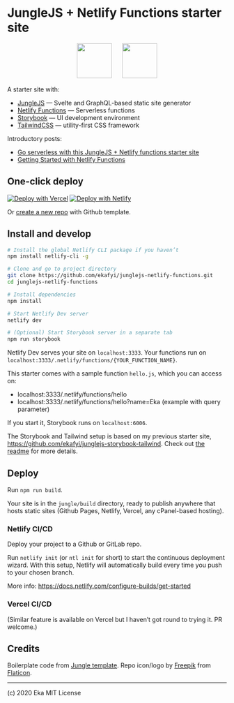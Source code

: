 # JungleJS + Netlify Functions starter site

<p align="center"><img src="https://image.flaticon.com/icons/svg/2950/2950532.svg" width="80" height="80" alt="" />&nbsp;&nbsp;<img src="https://seeklogo.com/images/N/netlify-logo-758722CDF4-seeklogo.com.png" width="80" height="80" alt="" style="margin-left:1rem"/></p>

A starter site with:

- [JungleJS](https://www.junglejs.org) — Svelte and GraphQL-based static site generator
- [Netlify Functions](https://www.netlify.com/products/functions/) — Serverless functions
- [Storybook](https://storybook.js.org) — UI development environment
- [TailwindCSS](https://tailwindcss.com) — utility-first CSS framework

Introductory posts:

- [Go serverless with this JungleJS + Netlify functions starter site](https://dev.to/ekafyi/go-serverless-with-this-junglejs-netlify-functions-starter-site-3bg0)
- [Getting Started with Netlify Functions](https://dev.to/ekafyi/getting-started-with-netlify-functions-part-1-zero-config-setup-and-writing-our-first-functions-1i5b)

## One-click deploy

[![Deploy with Vercel](https://vercel.com/button)](https://vercel.com/import/git?s=https%3A%2F%2Fgithub.com%2Fekafyi%2Fjunglejs-netlify-functions%2Ftree%2Fmaster) [![Deploy with Netlify](https://www.netlify.com/img/deploy/button.svg)](https://app.netlify.com/start/deploy?repository=https://github.com/ekafyi/junglejs-netlify-functions)

Or [create a new repo](https://github.com/ekafyi/junglejs-netlify-functions/generate) with Github template.

## Install and develop

```bash
# Install the global Netlify CLI package if you haven’t
npm install netlify-cli -g

# Clone and go to project directory
git clone https://github.com/ekafyi/junglejs-netlify-functions.git
cd junglejs-netlify-functions

# Install dependencies
npm install

# Start Netlify Dev server
netlify dev

# (Optional) Start Storybook server in a separate tab
npm run storybook
```

Netlify Dev serves your site on `localhost:3333`. Your functions run on `localhost:3333/.netlify/functions/{YOUR_FUNCTION_NAME}`.

This starter comes with a sample function `hello.js`, which you can access on:

- localhost:3333/.netlify/functions/hello
- localhost:3333/.netlify/functions/hello?name=Eka (example with query parameter)

If you start it, Storybook runs on `localhost:6006`.

The Storybook and Tailwind setup is based on my previous starter site, https://github.com/ekafyi/junglejs-storybook-tailwind. Check out [the readme](https://github.com/ekafyi/junglejs-storybook-tailwind#directory-structure) for more details.

## Deploy

Run `npm run build`.

Your site is in the `jungle/build` directory, ready to publish anywhere that hosts static sites (Github Pages, Netlify, Vercel, any cPanel-based hosting).

### Netlify CI/CD

Deploy your project to a Github or GitLab repo.

Run `netlify init` (or `ntl init` for short) to start the continuous deployment wizard. With this setup, Netlify will automatically build every time you push to your chosen branch.

More info: https://docs.netlify.com/configure-builds/get-started

### Vercel CI/CD

(Similar feature is available on Vercel but I haven’t got round to trying it. PR welcome.)

## Credits

Boilerplate code from [Jungle template](https://github.com/junglejs/template). Repo icon/logo by [Freepik](http://www.freepik.com) from [Flaticon](https://www.flaticon.com).

---

(c) 2020 Eka MIT License

